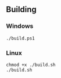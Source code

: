 ## Building

### Windows

```shell
./build.ps1
```

### Linux

```shell
chmod +x ./build.sh
./build.sh
```

